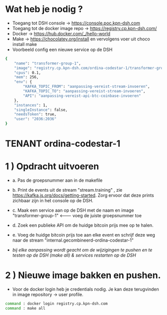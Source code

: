 # Wat heb je nodig ?

- Toegang tot DSH console           -> https://console.poc.kpn-dsh.com
- Toegang tot de docker image repo  -> https://registry.cp.kpn-dsh.com/
- Docker                            -> https://hub.docker.com/_/hello-world
- Make                              -> https://chocolatey.org/install en vervolgens voer uit 
choco install make  
- Voorbeeld config een nieuwe service op de DSH
```bash
{
	"name": "transformer-group-1",
	"image": "registry.cp.kpn-dsh.com/ordina-codestar-1/transformer-group-1:1",
	"cpus": 0.1,
	"mem": 256,
	"env": {
		"KAFKA_TOPIC_FROM": "aanpassing-vereist-stream-invoeren",
		"KAFKA_TOPIC_TO": "aanpassing-vereist-stream-invoeren",
		"API": "aanpassing-vereist-api-btc-coinbase-invoeren"
	},
	"instances": 1,
	"singleInstance": false,
	"needsToken": true,
	"user": "2036:2036"
}
```

# TENANT ordina-codestar-1

# 1 ) Opdracht uitvoeren
- a. Pas de groepsnummer aan in de makefile
- b. Print de events uit de stream "stream.training" , zie https://kafka.js.org/docs/getting-started. Zorg ervoor dat deze prints zichbaar zijn in het console op de DSH.
- c. Maak een service aan op de DSH met de naam en image "transformer-group-1" <--- voeg de juiste groepsnummer toe
- d. Zoek een publieke API om de huidge bitcoin prijs mee op te halen. 
- e. Voeg de huidge bitcoin prijs toe aan elke event en schrijf deze weg naar de stream "internal.gecombineerd-ordina-codestar-1" 

- *bij elke aanpassing wordt geacht om de wijzigingen te pushen en te testen op de DSH (make all) & services restarten op de DSH*

# 2 ) Nieuwe image bakken en pushen.
- Voor de docker login heb je credentials nodig. Je kan deze terugvinden in image repository -> user profile.
```sh
command : docker login registry.cp.kpn-dsh.com
command : make all
```